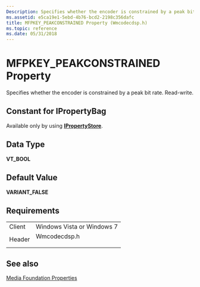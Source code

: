 ```yaml
---
Description: Specifies whether the encoder is constrained by a peak bit rate.
ms.assetid: e5ca19e1-5ebd-4b76-bcd2-2198c356dafc
title: MFPKEY_PEAKCONSTRAINED Property (Wmcodecdsp.h)
ms.topic: reference
ms.date: 05/31/2018
---
```


# MFPKEY\_PEAKCONSTRAINED Property

Specifies whether the encoder is constrained by a peak bit rate. Read-write.

## Constant for IPropertyBag

Available only by using [**IPropertyStore**](/windows/win32/api/propsys/nn-propsys-ipropertystore).

## Data Type

**VT\_BOOL**

## Default Value

**VARIANT\_FALSE**

## Requirements



|                   |                                                                                         |
|-------------------|-----------------------------------------------------------------------------------------|
| Client<br/> | Windows Vista or Windows 7<br/>                                                   |
| Header<br/> | <dl> <dt>Wmcodecdsp.h</dt> </dl> |



## See also

<dl> <dt>

[Media Foundation Properties](media-foundation-properties.md)
</dt> </dl>

 

 